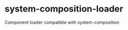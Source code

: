 system-composition-loader
=========================

Component loader compatible with system-composition
